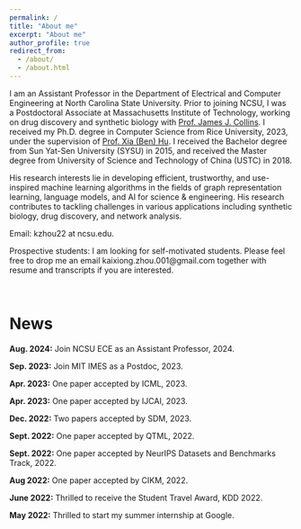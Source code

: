 ```yaml
---
permalink: /
title: "About me"
excerpt: "About me"
author_profile: true
redirect_from: 
  - /about/
  - /about.html
---
```


I am an Assistant Professor in the Department of Electrical and Computer Engineering at North Carolina State University. Prior to joining NCSU, I was a Postdoctoral Associate at Massachusetts Institute of Technology, working on drug discovery and synthetic biology with [Prof. James J. Collins](https://be.mit.edu/directory/james-j-collins). I received my Ph.D. degree in Computer Science from Rice University, 2023, under the supervision of [Prof. Xia (Ben) Hu](https://cs.rice.edu/~xh37/index.html). I received the Bachelor degree from Sun Yat-Sen University (SYSU) in 2015, and received the Master degree from University of Science and Technology of China (USTC) in 2018. 


His research interests lie in developing efficient, trustworthy, and use-inspired machine learning algorithms in the fields of graph representation learning, language models, and AI for science & engineering. His research contributes to tackling challenges in various applications including synthetic biology, drug discovery, and network analysis.

Email: kzhou22 at ncsu.edu.

<p><i class="fas fa-envelope"></i> Prospective students: I am looking for self-motivated students. Please feel free to drop me an email kaixiong.zhou.001@gmail.com together with resume and transcripts if you are interested.
</p>

<br />

News
=====
**Aug. 2024:** Join NCSU ECE as an Assistant Professor, 2024.

**Sep. 2023:** Join MIT IMES as a Postdoc, 2023. 

**Apr. 2023:**  One paper accepted by ICML, 2023.

**Apr. 2023:**  One paper accepted by IJCAI, 2023.

**Dec. 2022:** Two papers accepted by SDM, 2023.

**Sept. 2022:** One paper accepted by QTML, 2022.

**Sept. 2022:** One paper accepted by NeurIPS Datasets and Benchmarks Track, 2022. 

**Aug 2022:** One paper accepted by CIKM, 2022. 

**June 2022:** Thrilled to receive the Student Travel Award, KDD 2022.

**May 2022:** Thrilled to start my summer internship at Google.
